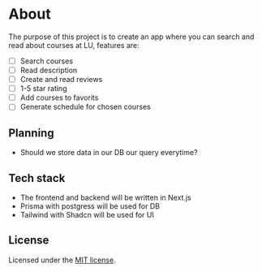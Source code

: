 # About 

The purpose of this project is to create an app where you can search and read about courses at LU, features are:
- [ ] Search courses
- [ ] Read description
- [ ] Create and read reviews
- [ ] 1-5 star rating
- [ ] Add courses to favorits
- [ ] Generate schedule for chosen courses

## Planning
- Should we store data in our DB our query everytime? 

## Tech stack
- The frontend and backend will be written in Next.js
- Prisma with postgress will be used for DB
- Tailwind with Shadcn will be used for UI

## License

Licensed under the [MIT license](https://github.com/shadcn/ui/blob/main/LICENSE.md).
